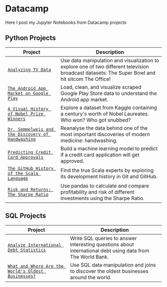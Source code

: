 # Datacamp

Here I post my Jupyter Notebooks from Datacamp projects

## Python Projects
| Project | Description |
| --- | --- |
| [`Analyzing TV Data`](https://github.com/pabloleites/datacamp/blob/master/Analyzing%20TV%20Data/notebook.ipynb) | Use data manipulation and visualization to explore one of two different television broadcast datasets: The Super Bowl and hit sitcom The Office! |
| [`The Android App Market on Google Play`](https://github.com/pabloleites/datacamp/blob/master/The%20Android%20App%20Market%20on%20Google%20Play/notebook.ipynb) | Load, clean, and visualize scraped Google Play Store data to understand the Android app market. |
| [`A Visual History of Nobel Prize Winners`](https://github.com/pabloleites/datacamp/blob/master/A%20Visual%20History%20of%20Nobel%20Prize%20Winners/notebook.ipynb) | Explore a dataset from Kaggle containing a century's worth of Nobel Laureates. Who won? Who got snubbed? |
| [`Dr. Semmelweis and the Discovery of Handwashing`](https://github.com/pabloleites/datacamp/blob/master/Dr.%20Semmelweis%20and%20the%20Discovery%20of%20Handwashing/notebook.ipynb) | Reanalyse the data behind one of the most important discoveries of modern medicine: handwashing. |
| [`Predicting Credit Card Approvals`](https://github.com/pabloleites/datacamp/blob/master/Predicting%20Credit%20Card%20Approvals/notebook.ipynb) | Build a machine learning model to predict if a credit card application will get approved. |
| [`The GitHub History of the Scala Language`](https://github.com/pabloleites/datacamp/blob/master/The%20GitHub%20History%20of%20the%20Scala%20Language/notebook.ipynb) | Find the true Scala experts by exploring its development history in Git and GitHub. |
| [`Risk and Returns: The Sharpe Ratio`](https://github.com/pabloleites/datacamp/blob/master/Risk%20and%20Returns:%20The%20Sharpe%20Ratio/notebook.ipynb) | Use pandas to calculate and compare profitability and risk of different investments using the Sharpe Ratio. |

## SQL Projects
| Project | Description |
| --- | --- |
| [`Analyze International Debt Statistics`](https://github.com/pabloleites/datacamp/blob/master/Analyze%20International%20Debt%20Statistics/notebook.ipynb) | Write SQL queries to answer interesting questions about international debt using data from The World Bank.|
| [`What and Where Are the World's Oldest Businesses?`](https://github.com/pabloleites/datacamp/blob/master/What%20and%20Where%20Are%20the%20World's%20Oldest%20Businesses%3F/notebook.ipynb) | Use SQL data manipulation and joins to discover the oldest businesses around the world.|

